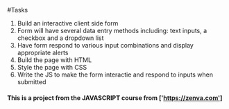 #Tasks

1. Build an interactive client side form
2. Form will have several data entry methods including: text inputs, a checkbox and a dropdown list
3. Have form respond to various input combinations and display appropriate alerts
4. Build the page with HTML
5. Style the page with CSS
6. Write the JS to make the form interactie and respond to inputs when submitted

#### This is a project from the JAVASCRIPT course from ['https://zenva.com']